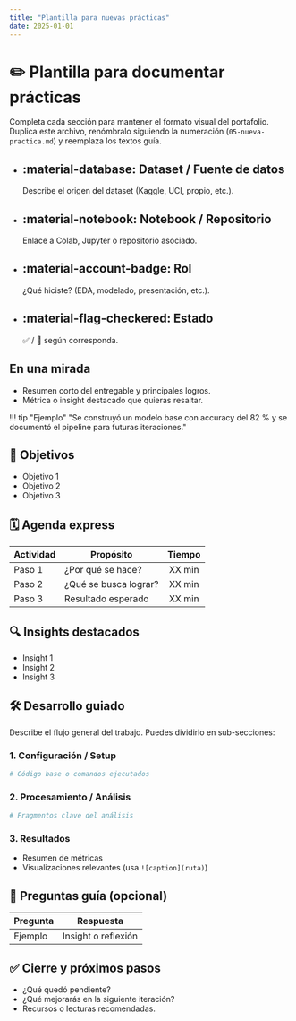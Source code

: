 ```yaml
---
title: "Plantilla para nuevas prácticas"
date: 2025-01-01
---
```


# ✏️ Plantilla para documentar prácticas

Completa cada sección para mantener el formato visual del portafolio. Duplica este archivo, renómbralo siguiendo la numeración (`05-nueva-practica.md`) y reemplaza los textos guía.

<div class="grid cards" markdown>

-   :material-database: **Dataset / Fuente de datos**
    ---
    Describe el origen del dataset (Kaggle, UCI, propio, etc.).

-   :material-notebook: **Notebook / Repositorio**
    ---
    Enlace a Colab, Jupyter o repositorio asociado.

-   :material-account-badge: **Rol**
    ---
    ¿Qué hiciste? (EDA, modelado, presentación, etc.).

-   :material-flag-checkered: **Estado**
    ---
    ✅ / 🚧 según corresponda.

</div>

## En una mirada

- Resumen corto del entregable y principales logros.
- Métrica o insight destacado que quieras resaltar.

!!! tip "Ejemplo"
    "Se construyó un modelo base con accuracy del 82 % y se documentó el pipeline para futuras iteraciones."

## 🎯 Objetivos

- Objetivo 1
- Objetivo 2
- Objetivo 3

## 🗓️ Agenda express

| Actividad | Propósito | Tiempo |
|-----------|-----------|:------:|
| Paso 1 | ¿Por qué se hace? | XX min |
| Paso 2 | ¿Qué se busca lograr? | XX min |
| Paso 3 | Resultado esperado | XX min |

## 🔍 Insights destacados

- Insight 1
- Insight 2
- Insight 3

## 🛠️ Desarrollo guiado

Describe el flujo general del trabajo. Puedes dividirlo en sub-secciones:

### 1. Configuración / Setup

```python
# Código base o comandos ejecutados
```

### 2. Procesamiento / Análisis

```python
# Fragmentos clave del análisis
```

### 3. Resultados

- Resumen de métricas
- Visualizaciones relevantes (usa `![caption](ruta)`)

## 🧭 Preguntas guía (opcional)

| Pregunta | Respuesta |
|----------|-----------|
| Ejemplo | Insight o reflexión |

## ✅ Cierre y próximos pasos

- ¿Qué quedó pendiente?
- ¿Qué mejorarás en la siguiente iteración?
- Recursos o lecturas recomendadas.
